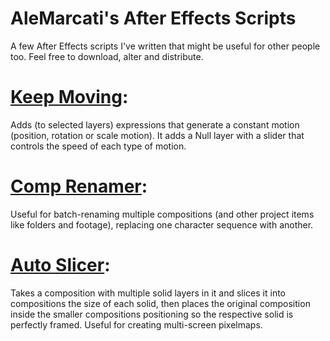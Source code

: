 # AleMarcati's After Effects Scripts
A few After Effects scripts I've written that might be useful for other people too. Feel free to download, alter and distribute.

# [Keep Moving](https://github.com/AleMarcati/AleMarcati-AfterEffects-Scripts/blob/main/AleMarcati_KeepMoving_V2.jsx):
Adds (to selected layers) expressions that generate a constant motion (position, rotation or scale motion). It adds a Null layer with a slider that controls the speed of each type of motion.

# [Comp Renamer](https://github.com/AleMarcati/AleMarcati-AfterEffects-Scripts/blob/main/AleMarcati_CompRenamer.jsx):
Useful for batch-renaming multiple compositions (and other project items like folders and footage), replacing one character sequence with another.

# [Auto Slicer](https://github.com/AleMarcati/AleMarcati-AfterEffects-Scripts/blob/main/AleMarcati_AutoSlicer_V1.jsx):
Takes a composition with multiple solid layers in it and slices it into compositions the size of each solid, then places the original composition inside the smaller compositions positioning so the respective solid is perfectly framed. Useful for creating multi-screen pixelmaps.
